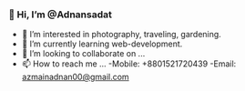 <h3>👋 Hi, I’m @Adnansadat</h3>

- 👀 I’m interested in photography, traveling, gardening.
- 🌱 I’m currently learning web-development.
- 💞️ I’m looking to collaborate on ...
- 📫 How to reach me ... 
-Mobile: +8801521720439
-Email: azmainadnan00@gmail.com
